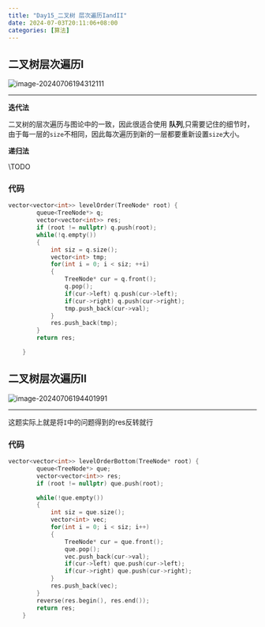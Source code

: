 ```yaml
---
title: "Day15_二叉树 层次遍历IandII"
date: 2024-07-03T20:11:06+08:00
categories: [算法]
---
```


## 二叉树层次遍历I
![image-20240706194312111](https://obsdian-1304266993.cos.ap-chongqing.myqcloud.com/typora/image-20240706194312111.png)

---

**迭代法**

二叉树的层次遍历与图论中的一致，因此很适合使用 **队列**,只需要记住的细节时，由于每一层的`size`不相同，因此每次遍历到新的一层都要重新设置`size`大小。

**递归法**

\\TODO

### 代码

```c++
vector<vector<int>> levelOrder(TreeNode* root) {
        queue<TreeNode*> q;
        vector<vector<int>> res;
        if (root != nullptr) q.push(root);
        while(!q.empty())
        {
            int siz = q.size();
            vector<int> tmp;
            for(int i = 0; i < siz; ++i)
            {
                TreeNode* cur = q.front();
                q.pop();
                if(cur->left) q.push(cur->left);
                if(cur->right) q.push(cur->right);
                tmp.push_back(cur->val);
            }
            res.push_back(tmp);
        }
        return res;

    }
```





## 二叉树层次遍历II

![image-20240706194401991](https://obsdian-1304266993.cos.ap-chongqing.myqcloud.com/typora/image-20240706194401991.png)

---

这题实际上就是将`I`中的问题得到的res反转就行



### 代码

```c++
vector<vector<int>> levelOrderBottom(TreeNode* root) {
        queue<TreeNode*> que;
        vector<vector<int>> res;
        if (root != nullptr) que.push(root);

        while(!que.empty())
        {
            int siz = que.size();
            vector<int> vec;
            for(int i = 0; i < siz; i++)
            {
                TreeNode* cur = que.front();
                que.pop();
                vec.push_back(cur->val);
                if(cur->left) que.push(cur->left);
                if(cur->right) que.push(cur->right);
            }
            res.push_back(vec);
        }
        reverse(res.begin(), res.end());
        return res;
    }
```
